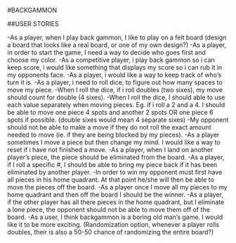 #BACKGAMMON

##USER STORIES

-As a player, when I play back gammon, I like to play on a felt board (design a board that looks like a real board, or one of my own design?)
-As a player, in order to start the game, I need a way to decide who goes first and choose my color.
-As a competitive player, i play back gammon so i can keep score, i would like something that displays my score so i can rub it in my opponents face.
-As a player, i would like a way to keep track of who’s turn it is.
-As a player, i need to roll dice, to figure out how many spaces to move my piece.
-When I roll the dice, if i roll doubles (two sixes), my move should count for double (4 sixes).
-When I roll the dice, I should able to use each value separately when moving pieces. Eg. if i roll a 2 and a 4. I should be able to move one piece 4 spots and another 2 spots OR one piece 6 spots if possible. (double sixes would mean 4 separate sixes)
-My opponent should not be able to make a move if they do not roll the exact amount needed to move (ie. if they are being blocked by my pieces).
-As a player sometimes I move a piece but then change my mind. I would like a way to reset if i have not finished a move.
-As a player, when I land on another player’s piece, the piece should be eliminated from the board.
-As a player, if I roll a specific #, I should be able to bring my piece back if it has been eliminated by another player.
-In order to win my opponent must first have all pieces in his home quadrant. At that point he/she will then be able to move the pieces off the board.
-As a player once I move all my pieces to my home quadrant and then off the board I should be the winner.
-As a player, if the other player has all there pieces in the home quadrant, but I eliminate a lone piece, the opponent should not be able to move them off of the board.
-As a user, I think backgammon is a boring old man’s game.  I would like it to be more exciting. (Randomization option, whenever a player rolls doubles, their is also a 50-50 chance of randomizing the entire board?)

